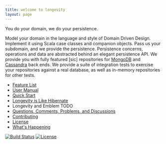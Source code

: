 ```yaml
---
title: welcome to longevity
layout: page
---
```


<div class = "tagline">You do your domain, we do your persistence.</div>

Model your domain in the language and style of Domain Driven
Design. Implement it using Scala case classes and companion
objects. Pass us your subdomain, and we provide the
persistence. Persistence concerns, operations and data are abstracted
behind an elegant persistence API. We provide you with fully featured
[sic] repositories for [MongoDB](https://www.mongodb.org/) and
[Cassandra](http://cassandra.apache.org/) back ends. We provide a
suite of integration tests to exercise your repositories against a
real database, as well as in-memory repositories for other tests.

- [Feature List](feature-list.html)
- [User Manual](manual)
- [Quick Start](quick-start.html)
- [Longevity is Like Hibernate](like-hibernate.html)
- Longevity and Emblem TODO
- [Questions, Comments, Problems, and Discussions](discussions.html)
- [Contributing](contributing.html)
- [License](license.html)
- [What's Happening](whats-happening.html)

[![Build
Status](https://travis-ci.org/sullivan-/longevity.svg?branch=master)](https://travis-ci.org/sullivan-/longevity.svg)
[![License](http://img.shields.io/:license-Apache%202-brightgreen.svg)](http://www.apache.org/licenses/LICENSE-2.0.txt)
